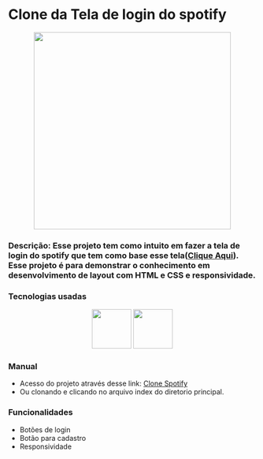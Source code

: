 # Clone da Tela de login do spotify

<div align ='center'>
    <img width ='400px' src='https://logodownload.org/wp-content/uploads/2016/09/spotify-logo-0-1536x1536.png'>
</div>
  
###  <b> Descrição: </b> Esse projeto tem como intuito em fazer a tela de login do spotify que tem como base esse tela(<a href="https://accounts.spotify.com/pt-BR/login">Clique Aqui</a>). Esse projeto é para demonstrar o conhecimento em desenvolvimento de layout com HTML e CSS e responsividade. 

### Tecnologias usadas

<div align ='center' style="display: inline_block">
  <img height="80" width="80" src="https://cdn.jsdelivr.net/gh/devicons/devicon/icons/html5/html5-original-wordmark.svg" />
  <img height="80" width="80" src="https://cdn.jsdelivr.net/gh/devicons/devicon/icons/css3/css3-original-wordmark.svg" />
</div>

### Manual

* Acesso do projeto através desse link: <a href="https://www.pedroeduardo.com.br/projetos/spotify">Clone Spotify</a>
* Ou clonando e clicando no arquivo index do diretorio principal.

### Funcionalidades

* Botões de login
* Botão para cadastro 
* Responsividade
